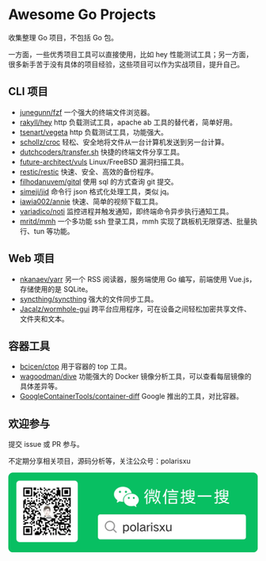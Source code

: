 # Awesome Go Projects

收集整理 Go 项目，不包括 Go 包。

一方面，一些优秀项目工具可以直接使用，比如 hey 性能测试工具；另一方面，很多新手苦于没有具体的项目经验，这些项目可以作为实战项目，提升自己。

## CLI 项目

- [junegunn/fzf](https://github.com/junegunn/fzf) 一个强大的终端文件浏览器。
- [rakyll/hey](https://github.com/rakyll/hey) http 负载测试工具，apache ab 工具的替代者，简单好用。
- [tsenart/vegeta](https://github.com/tsenart/vegeta) http 负载测试工具，功能强大。
- [schollz/croc](https://github.com/schollz/croc) 轻松、安全地将文件从一台计算机发送到另一台计算。
- [dutchcoders/transfer.sh](https://github.com/dutchcoders/transfer.sh) 快捷的终端文件分享工具。
- [future-architect/vuls](https://github.com/future-architect/vuls) Linux/FreeBSD 漏洞扫描工具。
- [restic/restic](https://github.com/restic/restic) 快速、安全、高效的备份程序。
- [filhodanuvem/gitql](https://github.com/filhodanuvem/gitql) 使用 sql 的方式查询 git 提交。
- [simeji/jid](https://github.com/simeji/jid) 命令行 json 格式化处理工具，类似 jq。
- [iawia002/annie](https://github.com/iawia002/annie) 快速、简单的视频下载工具。
- [variadico/noti](https://github.com/variadico/noti) 监控进程并触发通知，即终端命令异步执行通知工具。
- [mritd/mmh](https://github.com/mritd/mmh) 一个多功能 ssh 登录工具，mmh 实现了跳板机无限穿透、批量执行、tun 等功能。

## Web 项目

- [nkanaev/yarr](https://github.com/nkanaev/yarr) 另一个 RSS 阅读器，服务端使用 Go 编写，前端使用 Vue.js，存储使用的是 SQLite。
- [syncthing/syncthing](https://github.com/syncthing/syncthing) 强大的文件同步工具。
- [Jacalz/wormhole-gui](https://github.com/Jacalz/wormhole-gui) 跨平台应用程序，可在设备之间轻松加密共享文件、文件夹和文本。

## 容器工具

- [bcicen/ctop](https://github.com/bcicen/ctop) 用于容器的 top 工具。
- [wagoodman/dive](https://github.com/wagoodman/dive) 功能强大的 Docker 镜像分析工具，可以查看每层镜像的具体差异等。
- [GoogleContainerTools/container-diff](https://github.com/GoogleContainerTools/container-diff) Google 推出的工具，对比容器。

## 欢迎参与

提交 issue 或 PR 参与。

不定期分享相关项目，源码分析等，关注公众号：polarisxu

![](polarisxu-qrcode.png)
